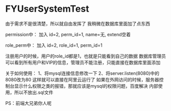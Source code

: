 # FYUserSystemTest
由于需求不是很清楚，所以就自由发挥了 
我稍微在数据库里面加了点东西

permission中： 
加入 
id=2, perm_id=1, name=无, extend空着

role_perm中： 
加入 
id=2, role_id=1, perm_id=1

注册用户的时候，用户的role_id都是1，也就是只能看到自己的数据 
数据库管理员可以看到所有用户和VIP的信息，管理员不能注册，只能直接在数据库里面添加

关于如何使用： 
1、将mysql连接信息修改一下 
2、将server.listen(8080)中的8080改为80 
这样就可以直接在阿里云运行了 如果在外网访问的时候，服务器控制台显示什么权限之类的报错，那就应该是mysql的权限问题，百度解决
内部使用，所以不放出.sql文件

PS：前端大兄弟你人呢
